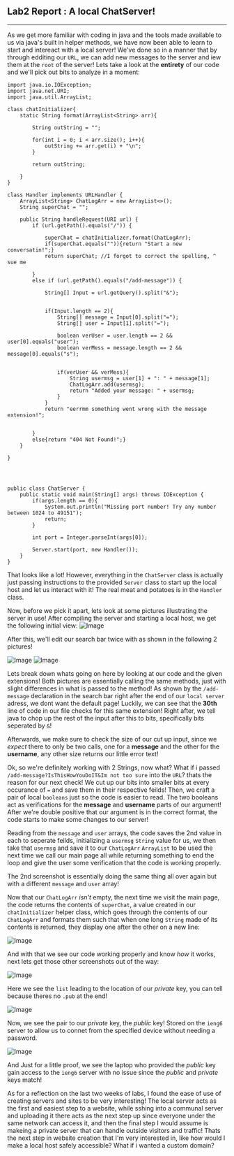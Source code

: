## Lab2 Report : A local ChatServer!
***
As we get more familiar with coding in java and the tools made available to us via java's built in helper methods, we have now been able to learn to start and intereact with a local server!
We've done so in a manner that by through edditing our `URL`, we can add new messages to the server and iew them at the `root` of the server! Lets take a look at the **entirety** of our code and we'll pick out bits to analyze in a moment:
```
import java.io.IOException;
import java.net.URI;
import java.util.ArrayList;

class chatInitializer{
    static String format(ArrayList<String> arr){
        
        String outString = "";
        
        for(int i = 0; i < arr.size(); i++){
            outString += arr.get(i) + "\n";
        }

        return outString;

    }
}

class Handler implements URLHandler {
    ArrayList<String> ChatLogArr = new ArrayList<>();
    String superChat = "";

    public String handleRequest(URI url) {
        if (url.getPath().equals("/")) {

            superChat = chatInitializer.format(ChatLogArr);
            if(superChat.equals("")){return "Start a new conversatin!";} 
            return superChat; //I forgot to correct the spelling, ^ sue me
            
        } 
        else if (url.getPath().equals("/add-message")) {
            
            String[] Input = url.getQuery().split("&");
            
            
            if(Input.length == 2){
                String[] message = Input[0].split("=");
                String[] user = Input[1].split("=");
                
                boolean verUser = user.length == 2 && user[0].equals("user");
                boolean verMess = message.length == 2 && message[0].equals("s");

                
                if(verUser && verMess){
                    String usermsg = user[1] + ": " + message[1];
                    ChatLogArr.add(usermsg);
                    return "Added your message: " + usermsg;
                }                
            }
            return "eerrmm something went wrong with the message extension!";

                
        }
        else{return "404 Not Found!";}
    }
            
} 

    


public class ChatServer {
    public static void main(String[] args) throws IOException {
        if(args.length == 0){
            System.out.println("Missing port number! Try any number between 1024 to 49151");
            return;
        }

        int port = Integer.parseInt(args[0]);

        Server.start(port, new Handler());
    }
}
```

That looks like a lot! However, everything in the `ChatServer` class is actually just passing instructions to the provided `Server` class to start up the local host and let us interact with it! The real meat and potatoes is in the `Handler` class.

Now, before we pick it apart, lets look at some pictures illustrating the server in use! After compiling the server and starting a local host, we get the following initial view:
![Image](LB2pix1.jpg)

After this, we'll edit our search bar twice with as shown in the following 2 pictures!

![Image](LB2pix2.jpg)
![Image](LB2pix3.jpg)

Lets break down whats going on here by looking at our code and the given extensions!
Both pictures are essentially calling the same methods, just with slight differences in what is passed to the method!
As shown by the `/add-message` declaration in the search bar right after the end of our `local server` adress, we dont want the default page!
Luckily, we can see that the **30th** line of code in our file checks for this same extension! Right after, we tell java to chop up the rest of the input after this to bits, specifically bits seperated by `&`!

Afterwards, we make sure to check the size of our cut up input, since we *expect* there to only be two calls, one for a **message** and the other for the **username**, any other size returns our little error text!

Ok, so we're definitely working with 2 Strings, now what? What if i passed `/add-message?IsThisHowYouDoIT&Im not too sure`
into the `URL`? thats the reason for our next check!
We cut up our bits into smaller bits at every occurance of `=` and save them in their respective feilds! Then, we craft a pair of local `booleans` just so the code is easier to read. The two booleans act as verifications for the **message** and **username** parts of our argument! After we're double positive that our argument is in the correct format, the code starts to make some changes to our server!

Reading from the `message` and `user` arrays, the code saves the 2nd value in each to seperate feilds, initializing a `usermsg` `String` value for us, we then take that `usermsg` and save it to our `ChatLogArr` `ArrayList` to be used the next time we call our main page all while returning something to end the loop and give the user some verification that the code is working properly.

The 2nd screenshot is essentially doing the same thing all over again but with a different `message` and `user` array!

Now that our `ChatLogArr` *isn't* empty, the next time we visit the main page, the code returns the contents of `superChat`, a value created in our `chatInitializer` helper class, which goes through the contents of our `ChatLogArr` and formats them such that when one long `String` made of its contents is returned, they display one after the other on a new line:

![Image](LB2pix4.jpg)

 And with that we see our code working properly and know *how* it works, next lets get those other screenshots out of the way:

![Image](LB3pix1.jpg)

Here we see the `list` leading to the location of our *private* key, you can tell because theres no `.pub` at the end!

![Image](LB3pix3.jpg)

Now, we see the pair to our *private* key, the *public* key! Stored on the `ieng6` server to allow us to connet from the specified device without needing a password.

![Image](LB3pix2.jpg)

And Just for a little proof, we see the laptop who provided the *public* key gain access to the `ieng6` server with no issue since the *public* and *private* keys match!


As for a reflection on the last two weeks of labs, I found the ease of use of creating servers and sites to be very interesting! The local server acts as the first and easiest step to a website, while sshing into a communal server and uploading it there acts as the next step up since everyone under the same network can access it, and then the final step I would assume is makeing a private server that can handle outside visitors and traffic! Thats the next step in website creation that I'm very interested in, like how would I make a local host safely accessible? What if i wanted a custom domain?
